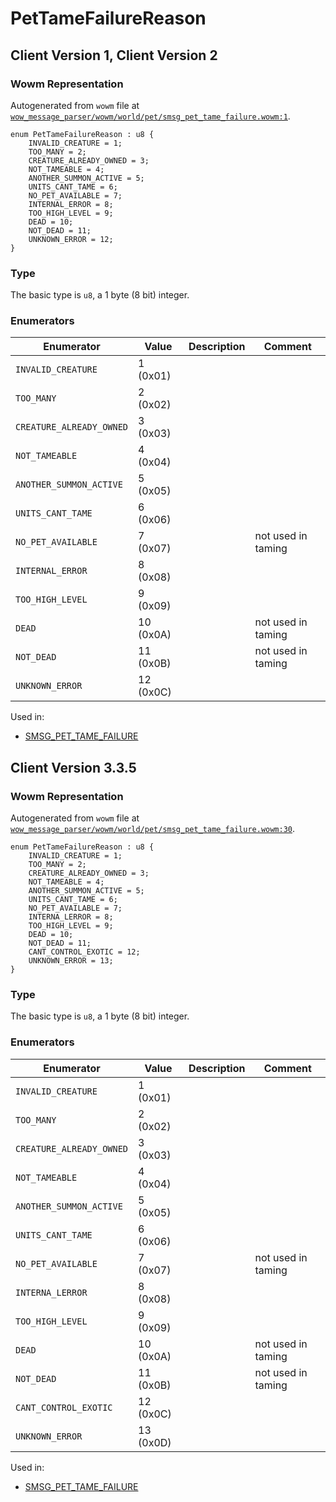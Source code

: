 # PetTameFailureReason

## Client Version 1, Client Version 2

### Wowm Representation

Autogenerated from `wowm` file at [`wow_message_parser/wowm/world/pet/smsg_pet_tame_failure.wowm:1`](https://github.com/gtker/wow_messages/tree/main/wow_message_parser/wowm/world/pet/smsg_pet_tame_failure.wowm#L1).

```rust,ignore
enum PetTameFailureReason : u8 {
    INVALID_CREATURE = 1;
    TOO_MANY = 2;
    CREATURE_ALREADY_OWNED = 3;
    NOT_TAMEABLE = 4;
    ANOTHER_SUMMON_ACTIVE = 5;
    UNITS_CANT_TAME = 6;
    NO_PET_AVAILABLE = 7;
    INTERNAL_ERROR = 8;
    TOO_HIGH_LEVEL = 9;
    DEAD = 10;
    NOT_DEAD = 11;
    UNKNOWN_ERROR = 12;
}
```
### Type
The basic type is `u8`, a 1 byte (8 bit) integer.
### Enumerators
| Enumerator | Value  | Description | Comment |
| --------- | -------- | ----------- | ------- |
| `INVALID_CREATURE` | 1 (0x01) |  |  |
| `TOO_MANY` | 2 (0x02) |  |  |
| `CREATURE_ALREADY_OWNED` | 3 (0x03) |  |  |
| `NOT_TAMEABLE` | 4 (0x04) |  |  |
| `ANOTHER_SUMMON_ACTIVE` | 5 (0x05) |  |  |
| `UNITS_CANT_TAME` | 6 (0x06) |  |  |
| `NO_PET_AVAILABLE` | 7 (0x07) |  | not used in taming |
| `INTERNAL_ERROR` | 8 (0x08) |  |  |
| `TOO_HIGH_LEVEL` | 9 (0x09) |  |  |
| `DEAD` | 10 (0x0A) |  | not used in taming |
| `NOT_DEAD` | 11 (0x0B) |  | not used in taming |
| `UNKNOWN_ERROR` | 12 (0x0C) |  |  |

Used in:
* [SMSG_PET_TAME_FAILURE](smsg_pet_tame_failure.md)

## Client Version 3.3.5

### Wowm Representation

Autogenerated from `wowm` file at [`wow_message_parser/wowm/world/pet/smsg_pet_tame_failure.wowm:30`](https://github.com/gtker/wow_messages/tree/main/wow_message_parser/wowm/world/pet/smsg_pet_tame_failure.wowm#L30).

```rust,ignore
enum PetTameFailureReason : u8 {
    INVALID_CREATURE = 1;
    TOO_MANY = 2;
    CREATURE_ALREADY_OWNED = 3;
    NOT_TAMEABLE = 4;
    ANOTHER_SUMMON_ACTIVE = 5;
    UNITS_CANT_TAME = 6;
    NO_PET_AVAILABLE = 7;
    INTERNA_LERROR = 8;
    TOO_HIGH_LEVEL = 9;
    DEAD = 10;
    NOT_DEAD = 11;
    CANT_CONTROL_EXOTIC = 12;
    UNKNOWN_ERROR = 13;
}
```
### Type
The basic type is `u8`, a 1 byte (8 bit) integer.
### Enumerators
| Enumerator | Value  | Description | Comment |
| --------- | -------- | ----------- | ------- |
| `INVALID_CREATURE` | 1 (0x01) |  |  |
| `TOO_MANY` | 2 (0x02) |  |  |
| `CREATURE_ALREADY_OWNED` | 3 (0x03) |  |  |
| `NOT_TAMEABLE` | 4 (0x04) |  |  |
| `ANOTHER_SUMMON_ACTIVE` | 5 (0x05) |  |  |
| `UNITS_CANT_TAME` | 6 (0x06) |  |  |
| `NO_PET_AVAILABLE` | 7 (0x07) |  | not used in taming |
| `INTERNA_LERROR` | 8 (0x08) |  |  |
| `TOO_HIGH_LEVEL` | 9 (0x09) |  |  |
| `DEAD` | 10 (0x0A) |  | not used in taming |
| `NOT_DEAD` | 11 (0x0B) |  | not used in taming |
| `CANT_CONTROL_EXOTIC` | 12 (0x0C) |  |  |
| `UNKNOWN_ERROR` | 13 (0x0D) |  |  |

Used in:
* [SMSG_PET_TAME_FAILURE](smsg_pet_tame_failure.md)

